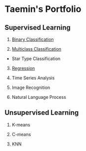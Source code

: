 # Taemin's Portfolio


## Supervised Learning

1. [Binary Classification](https://github.com/TaeminDA/Binary_Classification)

2. [Multiclass Classification](https://github.com/TaeminDA/Multiclass_Classification)
- Star Type Classification

3. [Regression](https://github.com/TaeminDA/Regression)

4. Time Series Analysis

5. Image Recognition

6. Natural Language Process


## Unsupervised Learning

1. K-means

2. C-means

3. KNN


